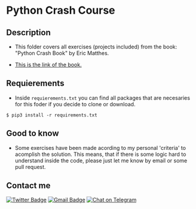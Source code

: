 # Python Crash Course

## Description

- This folder covers all exercises (projects included) from the book: "Python Crash Book" by Eric Matthes.

- [This is the link of the book.](https://nostarch.com/pythoncrashcourse2e)

## Requierements

- Inside `requierements.txt` you can find all packages that are necesaries for this foder if you decide to clone or download.

`$ pip3 install -r requirements.txt`

## Good to know

- Some exercises have been made acording to my personal 'criteria' to acomplish the solution. This means, that if there is some logic hard to understand inside the code, please just let me know by email or some pull request.

## Contact me

[![Twitter Badge](https://img.shields.io/badge/-James_Noria-1ca0f1?style=flat-square&logo=twitter&logoColor=white&link=https://twitter.com/jamesnoria)](https://twitter.com/jamesnoria) [![Gmail Badge](https://img.shields.io/badge/-jamesnoria@gmail.com-c14438?style=flat-square&logo=Gmail&logoColor=white&link=mailto:jamesnoria@gmail.com)](mailto:jamesnoria@gmail.com) [![Chat on Telegram](https://img.shields.io/badge/Chat%20on-Telegram-brightgreen.svg)](https://t.me/jamesnoria)